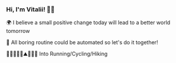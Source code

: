 ### Hi, I'm Vitalii! 👋🏻

🌍 I believe a small positive change today will lead to a better world tomorrow

🤖 All boring routine could be automated so let's do it together! 

<!--🔭 Currently working on a part of Sportsbook on https://fanteam.com/ -->
<!--🌱 Learning OOA/D, "gang-of-four" and GRASP design patterns  -->

🏃‍♂️🚴🥾🎒⛰🌳🌲🌴 Into Running/Cycling/Hiking



<!--
**mandelbroo/mandelbroo** is a ✨ _special_ ✨ repository because its `README.md` (this file) appears on your GitHub profile.

Here are some ideas to get you started:

- 🔭 I’m currently working on ...
- 🌱 I’m currently learning ...
- 👯 I’m looking to collaborate on ...
- 🤔 I’m looking for help with ...
- 💬 Ask me about ...
- 📫 How to reach me: ...
- 😄 Pronouns: ...
- ⚡ Fun fact: ...
-->
